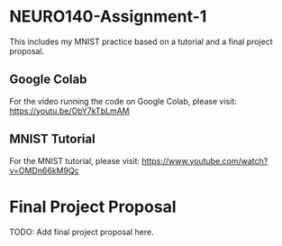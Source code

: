# NEURO140-Assignment-1
This includes my MNIST practice based on a tutorial and a final project proposal.

## Google Colab
For the video running the code on Google Colab, please visit: https://youtu.be/ObY7kTbLmAM

## MNIST Tutorial
For the MNIST tutorial, please visit: https://www.youtube.com/watch?v=OMDn66kM9Qc

# Final Project Proposal
TODO: Add final project proposal here.